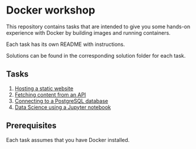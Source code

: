# Docker workshop

This repository contains tasks that are intended to give you some hands-on experience with Docker by building images and running containers.

Each task has its own README with instructions.

Solutions can be found in the corresponding solution folder for each task.

## Tasks

1) [Hosting a static website](static_website)
2) [Fetching content from an API](dynamic_website)
3) [Connecting to a PostgreSQL database](database)
4) [Data Science using a Jupyter notebook](jupyter_notebook)

## Prerequisites

Each task assumes that you have Docker installed.
